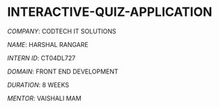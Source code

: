 # INTERACTIVE-QUIZ-APPLICATION

*COMPANY*: CODTECH IT SOLUTIONS

*NAME*: HARSHAL RANGARE

*INTERN ID*: CT04DL727

*DOMAIN*: FRONT END DEVELOPMENT


*DURATION*: 8 WEEKS

*MENTOR*: VAISHALI MAM
